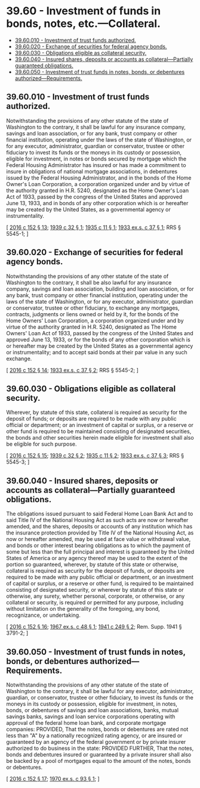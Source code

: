 # 39.60 - Investment of funds in bonds, notes, etc.—Collateral.
* [39.60.010 - Investment of trust funds authorized.](#3960010---investment-of-trust-funds-authorized)
* [39.60.020 - Exchange of securities for federal agency bonds.](#3960020---exchange-of-securities-for-federal-agency-bonds)
* [39.60.030 - Obligations eligible as collateral security.](#3960030---obligations-eligible-as-collateral-security)
* [39.60.040 - Insured shares, deposits or accounts as collateral—Partially guaranteed obligations.](#3960040---insured-shares-deposits-or-accounts-as-collateralpartially-guaranteed-obligations)
* [39.60.050 - Investment of trust funds in notes, bonds, or debentures authorized—Requirements.](#3960050---investment-of-trust-funds-in-notes-bonds-or-debentures-authorizedrequirements)
## 39.60.010 - Investment of trust funds authorized.
Notwithstanding the provisions of any other statute of the state of Washington to the contrary, it shall be lawful for any insurance company, savings and loan association, or for any bank, trust company or other financial institution, operating under the laws of the state of Washington, or for any executor, administrator, guardian or conservator, trustee or other fiduciary to invest its funds or the moneys in its custody or possession, eligible for investment, in notes or bonds secured by mortgage which the Federal Housing Administrator has insured or has made a commitment to insure in obligations of national mortgage associations, in debentures issued by the Federal Housing Administrator, and in the bonds of the Home Owner's Loan Corporation, a corporation organized under and by virtue of the authority granted in H.R. 5240, designated as the Home Owner's Loan Act of 1933, passed by the congress of the United States and approved June 13, 1933, and in bonds of any other corporation which is or hereafter may be created by the United States, as a governmental agency or instrumentality.

\[ [2016 c 152 § 13](https://lawfilesext.leg.wa.gov/biennium/2015-16/Pdf/Bills/Session%20Laws/Senate/6349.SL.pdf?cite=2016%20c%20152%20§%2013); [1939 c 32 § 1](https://leg.wa.gov/CodeReviser/documents/sessionlaw/1939c32.pdf?cite=1939%20c%2032%20§%201); [1935 c 11 § 1](https://leg.wa.gov/CodeReviser/documents/sessionlaw/1935c11.pdf?cite=1935%20c%2011%20§%201); [1933 ex.s. c 37 § 1](https://leg.wa.gov/CodeReviser/documents/sessionlaw/1933ex1c37.pdf?cite=1933%20ex.s.%20c%2037%20§%201); RRS § 5545-1; \]

## 39.60.020 - Exchange of securities for federal agency bonds.
Notwithstanding the provisions of any other statute of the state of Washington to the contrary, it shall be also lawful for any insurance company, savings and loan association, building and loan association, or for any bank, trust company or other financial institution, operating under the laws of the state of Washington, or for any executor, administrator, guardian or conservator, trustee or other fiduciary, to exchange any mortgages, contracts, judgments or liens owned or held by it, for the bonds of the Home Owners' Loan Corporation, a corporation organized under and by virtue of the authority granted in H.R. 5240, designated as The Home Owners' Loan Act of 1933, passed by the congress of the United States and approved June 13, 1933, or for the bonds of any other corporation which is or hereafter may be created by the United States as a governmental agency or instrumentality; and to accept said bonds at their par value in any such exchange.

\[ [2016 c 152 § 14](https://lawfilesext.leg.wa.gov/biennium/2015-16/Pdf/Bills/Session%20Laws/Senate/6349.SL.pdf?cite=2016%20c%20152%20§%2014); [1933 ex.s. c 37 § 2](https://leg.wa.gov/CodeReviser/documents/sessionlaw/1933ex1c37.pdf?cite=1933%20ex.s.%20c%2037%20§%202); RRS § 5545-2; \]

## 39.60.030 - Obligations eligible as collateral security.
Wherever, by statute of this state, collateral is required as security for the deposit of funds; or deposits are required to be made with any public official or department; or an investment of capital or surplus, or a reserve or other fund is required to be maintained consisting of designated securities, the bonds and other securities herein made eligible for investment shall also be eligible for such purpose.

\[ [2016 c 152 § 15](https://lawfilesext.leg.wa.gov/biennium/2015-16/Pdf/Bills/Session%20Laws/Senate/6349.SL.pdf?cite=2016%20c%20152%20§%2015); [1939 c 32 § 2](https://leg.wa.gov/CodeReviser/documents/sessionlaw/1939c32.pdf?cite=1939%20c%2032%20§%202); [1935 c 11 § 2](https://leg.wa.gov/CodeReviser/documents/sessionlaw/1935c11.pdf?cite=1935%20c%2011%20§%202); [1933 ex.s. c 37 § 3](https://leg.wa.gov/CodeReviser/documents/sessionlaw/1933ex1c37.pdf?cite=1933%20ex.s.%20c%2037%20§%203); RRS § 5545-3; \]

## 39.60.040 - Insured shares, deposits or accounts as collateral—Partially guaranteed obligations.
The obligations issued pursuant to said Federal Home Loan Bank Act and to said Title IV of the National Housing Act as such acts are now or hereafter amended, and the shares, deposits or accounts of any institution which has the insurance protection provided by Title IV of the National Housing Act, as now or hereafter amended, may be used at face value or withdrawal value, and bonds or other interest bearing obligations as to which the payment of some but less than the full principal and interest is guaranteed by the United States of America or any agency thereof may be used to the extent of the portion so guaranteed, wherever, by statute of this state or otherwise, collateral is required as security for the deposit of funds, or deposits are required to be made with any public official or department, or an investment of capital or surplus, or a reserve or other fund, is required to be maintained consisting of designated security, or wherever by statute of this state or otherwise, any surety, whether personal, corporate, or otherwise, or any collateral or security, is required or permitted for any purpose, including without limitation on the generality of the foregoing, any bond, recognizance, or undertaking.

\[ [2016 c 152 § 16](https://lawfilesext.leg.wa.gov/biennium/2015-16/Pdf/Bills/Session%20Laws/Senate/6349.SL.pdf?cite=2016%20c%20152%20§%2016); [1967 ex.s. c 48 § 1](https://leg.wa.gov/CodeReviser/documents/sessionlaw/1967ex1c48.pdf?cite=1967%20ex.s.%20c%2048%20§%201); [1941 c 249 § 2](https://leg.wa.gov/CodeReviser/documents/sessionlaw/1941c249.pdf?cite=1941%20c%20249%20§%202); Rem. Supp. 1941 § 3791-2; \]

## 39.60.050 - Investment of trust funds in notes, bonds, or debentures authorized—Requirements.
Notwithstanding the provisions of any other statute of the state of Washington to the contrary, it shall be lawful for any executor, administrator, guardian, or conservator, trustee or other fiduciary, to invest its funds or the moneys in its custody or possession, eligible for investment, in notes, bonds, or debentures of savings and loan associations, banks, mutual savings banks, savings and loan service corporations operating with approval of the federal home loan bank, and corporate mortgage companies: PROVIDED, That the notes, bonds or debentures are rated not less than "A" by a nationally recognized rating agency, or are insured or guaranteed by an agency of the federal government or by private insurer authorized to do business in the state: PROVIDED FURTHER, That the notes, bonds and debentures insured or guaranteed by a private insurer shall also be backed by a pool of mortgages equal to the amount of the notes, bonds or debentures.

\[ [2016 c 152 § 17](https://lawfilesext.leg.wa.gov/biennium/2015-16/Pdf/Bills/Session%20Laws/Senate/6349.SL.pdf?cite=2016%20c%20152%20§%2017); [1970 ex.s. c 93 § 1](https://leg.wa.gov/CodeReviser/documents/sessionlaw/1970ex1c93.pdf?cite=1970%20ex.s.%20c%2093%20§%201); \]

